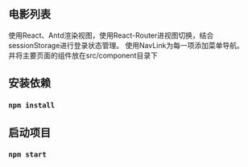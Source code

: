 ## 电影列表
使用React、Antd渲染视图，使用React-Router进视图切换，结合sessionStorage进行登录状态管理。
使用NavLink为每一项添加菜单导航。  
并将主要页面的组件放在src/component目录下
## 安装依赖
### `npm install`
## 启动项目
### `npm start`

 

